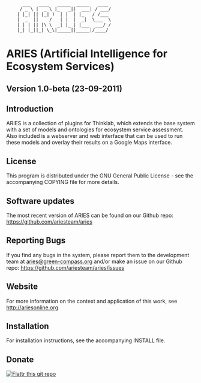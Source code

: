           ___   ____   _____  _____   ____
         / _ \ |  _ \ |_   _||  ___| / ___/ 
        | |_| || |_| )  | |  | |_   / /___ 
        |  _  ||    /   | |  |  _|  \___  \
        | | | || |\ \  _| |_ | |___  ___/ / 
        |_| |_||_| \_\|_____||_____|/____/ 
                                           
ARIES (Artificial Intelligence for Ecosystem Services)
======================================================
                                     
Version 1.0-beta (23-09-2011)
-----------------------------

Introduction
------------

ARIES is a collection of plugins for Thinklab, which extends the base
system with a set of models and ontologies for ecosystem service
assessment. Also included is a webserver and web interface that can be
used to run these models and overlay their results on a Google Maps
interface.


License
-------

This program is distributed under the GNU General Public License - see
the accompanying COPYING file for more details.


Software updates
----------------

The most recent version of ARIES can be found on our Github repo:
https://github.com/ariesteam/aries


Reporting Bugs
--------------

If you find any bugs in the system, please report them to the
development team at aries@green-compass.org and/or make an issue on
our Github repo: https://github.com/ariesteam/aries/issues


Website
-------

For more information on the context and application of this work, see
http://ariesonline.org


Installation
------------

For installation instructions, see the accompanying INSTALL file.


Donate
------
[![Flattr this git repo](http://api.flattr.com/button/flattr-badge-large.png)](https://flattr.com/submit/auto?user_id=ariesteam&url=git://github.com/ariesteam/aries.git&title=ARIES&language=en_GB&tags=github&category=software)
